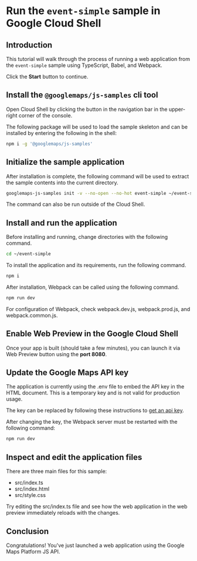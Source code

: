 # Run the `event-simple` sample in Google Cloud Shell

<walkthrough-tutorial-duration duration="10"/>

## Introduction

This tutorial will walk through the process of running a web application from
the `event-simple` sample using TypeScript, Babel, and Webpack.

Click the **Start** button to continue.

## Install the `@googlemaps/js-samples` cli tool

Open Cloud Shell by clicking the
<walkthrough-cloud-shell-icon></walkthrough-cloud-shell-icon> button in the
navigation bar in the upper-right corner of the console.

The following package will be used to load the sample skeleton and can be
installed by entering the following in the shell:

```bash
npm i -g '@googlemaps/js-samples'
```

## Initialize the sample application

After installation is complete, the following command will be used to extract
the sample contents into the current directory.

```bash
googlemaps-js-samples init -v --no-open --no-hot event-simple ~/event-simple
```

The command can also be run outside of the Cloud Shell.

## Install and run the application

Before installing and running, change directories with the following command.

```bash
cd ~/event-simple
```

To install the application and its requirements, run the following command.

```bash
npm i
```

After installation, Webpack can be called using the following command.

```bash
npm run dev
```

For configuration of Webpack, check
<walkthrough-editor-open-file filePath="~/event-simple/webpack.dev.js">webpack.dev.js</walkthrough-editor-open-file>,
<walkthrough-editor-open-file filePath="~/event-simple/webpack.prod.js">webpack.prod.js</walkthrough-editor-open-file>,
and
<walkthrough-editor-open-file filePath="~/event-simple/webpack.common.js">webpack.common.js</walkthrough-editor-open-file>.

## Enable Web Preview in the Google Cloud Shell

Once your app is built (should take a few minutes), you can launch it via
<walkthrough-spotlight-pointer target="cloudshell" spotlightId="devshell-web-preview-button">Web
Preview button</walkthrough-spotlight-pointer> using the **port 8080**.

## Update the Google Maps API key

The application is currently using the
<walkthrough-editor-open-file filePath="~/event-simple/.env">.env</walkthrough-editor-open-file>
file to embed the API key in the HTML document. This is a temporary key and is
not valid for production usage.

The key can be replaced by following these instructions to
[get an api key](https://developers.google.com/maps/documentation/javascript/get-api-key).

After changing the key, the Webpack server must be restarted with the following
command:

```bash
npm run dev
```

## Inspect and edit the application files

There are three main files for this sample:

*   <walkthrough-editor-open-file filePath="~/event-simple/src/index.ts">src/index.ts</walkthrough-editor-open-file>
*   <walkthrough-editor-open-file filePath="~/event-simple/src/index.html">src/index.html</walkthrough-editor-open-file>
*   <walkthrough-editor-open-file filePath="~/event-simple/src/style.css">src/style.css</walkthrough-editor-open-file>

Try editing the <walkthrough-editor-open-file filePath="~/event-simple/src/index.ts">src/index.ts</walkthrough-editor-open-file> file and see how the web application in the web preview immediately reloads with the changes.

## Conclusion

<walkthrough-conclusion-trophy></walkthrough-conclusion-trophy>

Congratulations! You've just launched a web application using the Google Maps
Platform JS API.
